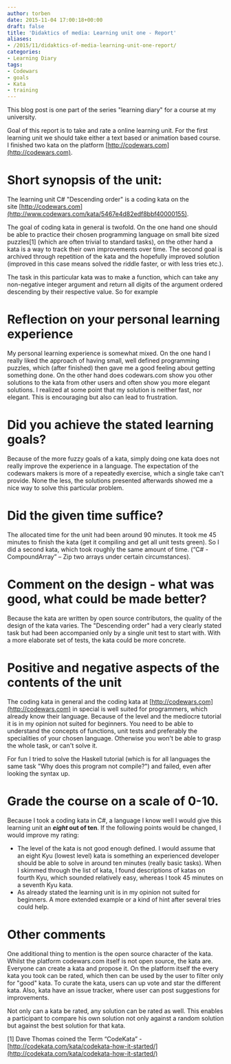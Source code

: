 ```yaml
---
author: torben
date: 2015-11-04 17:00:18+00:00
draft: false
title: 'Didaktics of media: Learning unit one - Report'
aliases: 
- /2015/11/didaktics-of-media-learning-unit-one-report/
categories:
- Learning Diary
tags:
- Codewars
- goals
- Kata
- training
---
```


This blog post is one part of the series "learning diary" for a course at my university.

Goal of this report is to take and rate a online learning unit. For the first learning unit we should take either a text based or animation based course. I finished two kata on the platform [http://codewars.com](http://codewars.com).


# Short synopsis of the unit:


The learning unit C# "Descending order" is a coding kata on the site [http://codewars.com](http://www.codewars.com/kata/5467e4d82edf8bbf40000155).

The goal of coding kata in general is twofold. On the one hand one should be able to practice their chosen programming language on small bite sized puzzles[1] (which are often trivial to standard tasks), on the other hand a kata is a way to track their own improvements over time. The second goal is archived through repetition of the kata and the hopefully improved solution (improved in this case means solved the riddle faster, or with less tries etc.).

The task in this particular kata was to make a function, which can take any non-negative integer argument and return all digits of the argument ordered descending by their respective value. So for example


# Reflection on your personal learning experience


My personal learning experience is somewhat mixed. On the one hand I really liked the approach of having small, well defined programming puzzles, which (after finished) then gave me a good feeling about getting something done. On the other hand does codewars.com show you other solutions to the kata from other users and often show you more elegant solutions. I realized at some point that my solution is neither fast, nor elegant. This is encouraging but also can lead to frustration.


# Did you achieve the stated learning goals?


Because of the more fuzzy goals of a kata, simply doing one kata does not really improve the experience in a language. The expectation of the codewars makers is more of a repeatedly exercise, which a single take can't provide. None the less, the solutions presented afterwards showed me a nice way to solve this particular problem.


# Did the given time suffice?


The allocated time for the unit had been around 90 minutes. It took me 45 minutes to finish the kata (get it compiling and get all unit tests green). So I did a second kata, which took roughly the same amount of time. (“C# - CompoundArray” – Zip two arrays under certain circumstances).


# Comment on the design - what was good, what could be made better?


Because the kata are written by open source contributors, the quality of the design of the kata varies. The "Descending order" had a very clearly stated task but had been accompanied only by a single unit test to start with. With a more elaborate set of tests, the kata could be more concrete.


# Positive and negative aspects of the contents of the unit


The coding kata in general and the coding kata at [http://codewars.com](http://codewars.com) in special is well suited for programmers, which already know their language. Because of the level and the mediocre tutorial it is in my opinion not suited for beginners. You need to be able to understand the concepts of functions, unit tests and preferably the specialities of your chosen language. Otherwise you won't be able to grasp the whole task, or can't solve it.

For fun I tried to solve the Haskell tutorial (which is for all languages the same task "Why does this program not compile?") and failed, even after looking the syntax up.


# Grade the course on a scale of 0-10.


Because I took a coding kata in C#, a language I know well I would give this learning unit an **_eight_ out of ten**. If the following points would be changed, I would improve my rating:



* The level of the kata is not good enough defined. I would assume that an eight Kyu (lowest level) kata is something an experienced developer should be able to solve in around ten minutes (really basic tasks). When I skimmed through the list of kata, I found descriptions of katas on fourth Kyu, which sounded relatively easy, whereas I took 45 minutes on a seventh Kyu kata.
* As already stated the learning unit is in my opinion not suited for beginners. A more extended example or a kind of hint after several tries could help.



# Other comments


One additional thing to mention is the open source character of the kata. Whilst the platform codewars.com itself is not open source, the kata are. Everyone can create a kata and propose it. On the platform itself the every kata you took can be rated, which then can be used by the user to filter only for "good" kata. To curate the kata, users can up vote and star the different kata. Also, kata have an issue tracker, where user can post suggestions for improvements.

Not only can a kata be rated, any solution can be rated as well. This enables a participant to compare his own solution not only against a random solution but against the best solution for that kata.

[1] Dave Thomas coined the Term “CodeKata” - [http://codekata.com/kata/codekata-how-it-started/](http://codekata.com/kata/codekata-how-it-started/)
